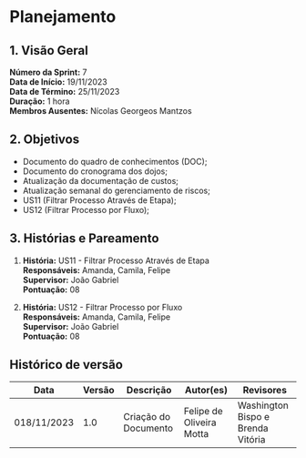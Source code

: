 # Planejamento

## 1. Visão Geral

**Número da Sprint:** 7 <br/>
**Data de Início:** 19/11/2023 <br/>
**Data de Término:** 25/11/2023 <br/>
**Duração:** 1 hora <br/>
**Membros Ausentes:** Nícolas Georgeos Mantzos <br/>

## 2. Objetivos

  * Documento do quadro de conhecimentos (DOC);
  * Documento do cronograma dos dojos;
  * Atualização da documentação de custos;
  * Atualização semanal do gerenciamento de riscos;
  * US11 (Filtrar Processo Através de Etapa);
  * US12 (Filtrar Processo por Fluxo);

## 3. Histórias e Pareamento

1. **História:** US11 - Filtrar Processo Através de Etapa <br/>
**Responsáveis:** Amanda, Camila, Felipe <br/>
**Supervisor:** João Gabriel <br/>
**Pontuação:** 08 <br/>

2. **História:** US12 - Filtrar Processo por Fluxo <br/>
**Responsáveis:** Amanda, Camila, Felipe <br/>
**Supervisor:** João Gabriel <br/>
**Pontuação:** 08 <br/>

## Histórico de versão
| Data | Versão | Descrição | Autor(es) | Revisores |
| ---- | ---- | ---- | ---- | ---- |
| 018/11/2023 | 1.0 | Criação do Documento | Felipe de Oliveira Motta | Washington Bispo e Brenda Vitória |